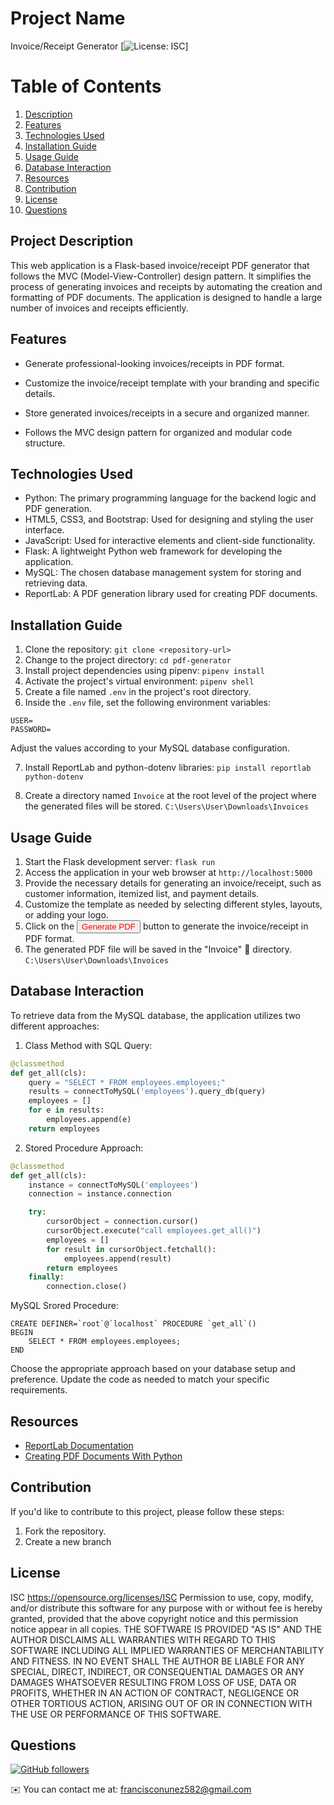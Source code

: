 # Project Name
Invoice/Receipt Generator
[![License: ISC](https://img.shields.io/badge/License-ISC-blue.svg)]
# Table of Contents
1. [Description](#description)
2. [Features](#features)
3. [Technologies Used](#technologies)
4. [Installation Guide](#install)
5. [Usage Guide](#usage)
6. [Database Interaction](#database)
7. [Resources](#resources)
8. [Contribution](#contribution)
9. [License](#license)
10. [Questions](#questions)

## Project Description <a name="description"></a>
This web application is a Flask-based invoice/receipt PDF generator that follows the MVC (Model-View-Controller) design pattern. It simplifies the process of generating invoices and receipts by automating the creation and formatting of PDF documents. The application is designed to handle a large number of invoices and receipts efficiently.
## Features <a name="features"></a>
- Generate professional-looking invoices/receipts in PDF format.

- Customize the invoice/receipt template with your branding and specific details.

- Store generated invoices/receipts in a secure and organized manner.

- Follows the MVC design pattern for organized and modular code structure.

## Technologies Used <a name="technologies"></a>
- Python: The primary programming language for the backend logic and PDF generation.
- HTML5, CSS3, and Bootstrap: Used for designing and styling the user interface.
- JavaScript: Used for interactive elements and client-side functionality.
- Flask: A lightweight Python web framework for developing the application.
- MySQL: The chosen database management system for storing and retrieving data.
- ReportLab: A PDF generation library used for creating PDF documents.
## Installation Guide <a name="install"></a>
1. Clone the repository: `git clone <repository-url>`
2. Change to the project directory: `cd pdf-generator`
3. Install project dependencies using pipenv: `pipenv install`
4. Activate the project's virtual environment: `pipenv shell`
5. Create a file named `.env` in the project's root directory.
6. Inside the `.env` file, set the following environment variables:

```
USER=
PASSWORD=
```
Adjust the values according to your MySQL database configuration.

7. Install ReportLab and python-dotenv libraries: `pip install reportlab python-dotenv`

8. Create a directory named `Invoice` at the root level of the project where the generated files will be stored. `C:\Users\User\Downloads\Invoices`

## Usage Guide <a name="usage"></a>
1. Start the Flask development server: `flask run`
2. Access the application in your web browser at `http://localhost:5000`
3. Provide the necessary details for generating an invoice/receipt, such as customer information, itemized list, and payment details.
4. Customize the template as needed by selecting different styles, layouts, or adding your logo.
5. Click on the <button style="color:red;">Generate PDF</button> button to generate the invoice/receipt in PDF format.
6. The generated PDF file will be saved in the "Invoice" 📁 directory. `C:\Users\User\Downloads\Invoices`

## Database Interaction <a name="database"></a>
To retrieve data from the MySQL database, the application utilizes two different approaches:
1. Class Method with SQL Query:

```python
@classmethod
def get_all(cls):
    query = "SELECT * FROM employees.employees;"
    results = connectToMySQL('employees').query_db(query)
    employees = []
    for e in results:
        employees.append(e)
    return employees
```

2. Stored Procedure Approach:

```python
@classmethod
def get_all(cls):
    instance = connectToMySQL('employees')
    connection = instance.connection

    try:
        cursorObject = connection.cursor()
        cursorObject.execute("call employees.get_all()")
        employees = []
        for result in cursorObject.fetchall():
            employees.append(result)
        return employees
    finally:
        connection.close()
```

MySQL Srored Procedure:

```mysql
CREATE DEFINER=`root`@`localhost` PROCEDURE `get_all`()
BEGIN
    SELECT * FROM employees.employees;
END
```
Choose the appropriate approach based on your database setup and preference. Update the code as needed to match your specific requirements.

## Resources <a name="resources"></a>
- [ReportLab Documentation](https://docs.reportlab.com/reportlab/userguide/ch7_tables/)
- [Creating PDF Documents With Python](https://chat.openai.com/#:~:text=ReportLab%20Documentation-,Creating%20PDF%20Documents%20With%20Python,-Contribution)

## Contribution <a name="contribution"></a>
If you'd like to contribute to this project, please follow these steps:
1. Fork the repository.
2. Create a new branch

## License <a name="license"></a>
ISC https://opensource.org/licenses/ISC
Permission to use, copy, modify, and/or distribute this software for any purpose with or without fee is hereby granted, provided that the above copyright notice and this permission notice appear in all copies.
      THE SOFTWARE IS PROVIDED "AS IS" AND THE AUTHOR DISCLAIMS ALL WARRANTIES WITH REGARD TO THIS SOFTWARE INCLUDING ALL IMPLIED WARRANTIES OF MERCHANTABILITY AND FITNESS. IN NO EVENT SHALL THE AUTHOR BE LIABLE FOR ANY SPECIAL, DIRECT, INDIRECT, OR CONSEQUENTIAL DAMAGES OR ANY DAMAGES WHATSOEVER RESULTING FROM LOSS OF USE, DATA OR PROFITS, WHETHER IN AN ACTION OF CONTRACT, NEGLIGENCE OR OTHER TORTIOUS ACTION, ARISING OUT OF OR IN CONNECTION WITH THE USE OR PERFORMANCE OF THIS SOFTWARE.
## Questions <a name="questions"></a>
[![GitHub followers](https://img.shields.io/github/followers/F-Nunnez?logo=github&style=for-the-badge&color=0891b2&labelColor=1c1917)](https://www.github.com/F-Nunnez)

✉️ You can contact me at: [francisconunez582@gmail.com](mailto:francisconunez582@gmail.com)





